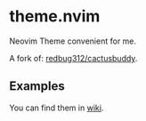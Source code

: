 # theme.nvim

Neovim Theme convenient for me.

A fork of: [redbug312/cactusbuddy](https://github.com/redbug312/cactusbuddy).

## Examples

You can find them in [wiki](https://github.com/IlyasYOY/theme.nvim/wiki/Example).
